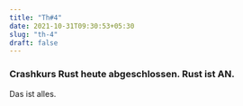 ```yaml
---
title: "Th#4"
date: 2021-10-31T09:30:53+05:30
slug: "th-4"
draft: false
---
```


### Crashkurs Rust heute abgeschlossen. Rust ist AN.
Das ist alles.